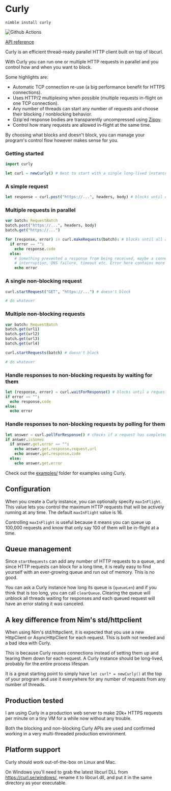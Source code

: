 # Curly

`nimble install curly`

![Github Actions](https://github.com/guzba/curly/workflows/Github%20Actions/badge.svg)

[API reference](https://guzba.github.io/curly/)

Curly is an efficient thread-ready parallel HTTP client built on top of libcurl.

With Curly you can run one or multiple HTTP requests in parallel and you control how and when you want to block.

Some highlights are:

* Automatic TCP connection re-use (a big performance benefit for HTTPS connections).
* Uses HTTP/2 multiplexing when possible (multiple requests in-flight on one TCP connection).
* Any number of threads can start any number of requests and choose their blocking / nonblocking behavior.
* Gzip'ed response bodies are transparently uncompressed using [Zippy](https://github.com/guzba/zippy).
* Control how many requests are allowed in-flight at the same time.

By choosing what blocks and doesn't block, you can manage your program's control flow however makes sense for you.

### Getting started
```nim
import curly

let curl = newCurly() # Best to start with a single long-lived instance
```

### A simple request
```nim
let response = curl.post("https://...", headers, body) # blocks until complete
```

### Multiple requests in parallel
```nim
var batch: RequestBatch
batch.post("https://...", headers, body)
batch.get("https://...")

for (response, error) in curl.makeRequests(batch): # blocks until all are complete
  if error == "":
    echo response.code
  else:
    # Something prevented a response from being received, maybe a connection
    # interruption, DNS failure, timeout etc. Error here contains more info.
    echo error
```

### A single non-blocking request
```nim
curl.startRequest("GET", "https://...") # doesn't block

# do whatever
```

### Multiple non-blocking requests
```nim
var batch: RequestBatch
batch.get(url1)
batch.get(url2)
batch.get(url3)
batch.get(url4)

curl.startRequests(batch) # doesn't block

# do whatever
```

### Handle responses to non-blocking requests by waiting for them
```nim
let (response, error) = curl.waitForResponse() # blocks until a request is complete
if error == "":
  echo response.code
else:
  echo error
```

### Handle responses to non-blocking requests by polling for them
```nim
let answer = curl.pollForResponse() # checks if a request has completed
if answer.isSome:
  if answer.get.error == "":
    echo answer.get.response.request.url
    echo answer.get.response.code
  else:
    echo answer.get.error
```

Check out the [examples/](https://github.com/guzba/curly/tree/master/examples) folder for examples using Curly.

## Configuration

When you create a Curly instance, you can optionally specify `maxInFlight`. This value lets you control the maximum HTTP requests that will be actively running at any time. The default `maxInFlight` value is 16.

Controlling `maxInFlight` is useful because it means you can queue up 100,000 requests and know that only say 100 of them will be in-flight at a time.

## Queue management

Since `startRequests` can add any number of HTTP requests to a queue, and since HTTP requests can block for a long time, it is really easy to find yourself with an ever-growing queue and run out of memory. This is no good.

You can ask a Curly instance how long its queue is (`queueLen`) and if you think that is too long, you can call `clearQueue`. Clearing the queue will unblock all threads waiting for responses and each queued request will have an error stating it was canceled.

## A key difference from Nim's std/httpclient

When using Nim's std/httpclient, it is expected that you use a new HttpClient or AsyncHttpClient for each request. This is both not needed and a bad idea with Curly.

This is because Curly reuses connections instead of setting them up and tearing them down for each request. A Curly instance should be long-lived, probably for the entire process lifespan.

It is a great starting point to simply have `let curl* = newCurly()` at the top of your program and use it everywhere for any number of requests from any number of threads.

## Production tested

I am using Curly in a production web server to make 20k+ HTTPS requests per minute on a tiny VM for a while now without any trouble.

Both the blocking and non-blocking Curly APIs are used and confirmed working in a very multi-threaded production environment.

## Platform support

Curly should work out-of-the-box on Linux and Mac.

On Windows you'll need to grab the latest libcurl DLL from https://curl.se/windows/, rename it to libcurl.dll, and put it in the same directory as your executable.
